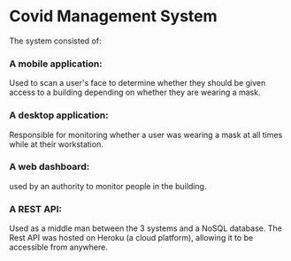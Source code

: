 # Covid Management System
The system consisted of:
### A mobile application: 
Used to scan a user's face to determine whether they should be given access to a building depending on whether they are wearing a mask.
### A desktop application: 
Responsible for monitoring whether a user was wearing a mask at all times while at their workstation.
### A web dashboard: 
used by an authority to monitor people in the building.
### A REST API: 
Used as a middle man between the 3 systems and a NoSQL database. The Rest API was hosted on Heroku (a cloud platform), allowing it to be accessible from anywhere.
